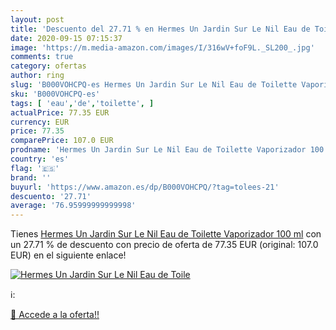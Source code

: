 ```yaml
---
layout: post
title: 'Descuento del 27.71 % en Hermes Un Jardin Sur Le Nil Eau de Toile'
date: 2020-09-15 07:15:37
image: 'https://m.media-amazon.com/images/I/316wV+foF9L._SL200_.jpg'
comments: true
category: ofertas
author: ring
slug: 'B000VOHCPQ-es Hermes Un Jardin Sur Le Nil Eau de Toilette Vaporizador...'
sku: 'B000VOHCPQ-es'
tags: [ 'eau','de','toilette', ]
actualPrice: 77.35 EUR
currency: EUR
price: 77.35
comparePrice: 107.0 EUR
prodname: 'Hermes Un Jardin Sur Le Nil Eau de Toilette Vaporizador 100 ml'
country: 'es'
flag: '🇪🇸'
brand: ''
buyurl: 'https://www.amazon.es/dp/B000VOHCPQ/?tag=tolees-21'
descuento: '27.71'
average: '76.95999999999998'
---
```


Tienes [Hermes Un Jardin Sur Le Nil Eau de Toilette Vaporizador 100 ml](https://www.amazon.es/dp/B000VOHCPQ/?tag=tolees-21) con un 27.71 % de descuento con precio de oferta de 77.35 EUR (original: 107.0 EUR) en el siguiente enlace!

[![Hermes Un Jardin Sur Le Nil Eau de Toile](https://m.media-amazon.com/images/I/316wV+foF9L._SL200_.jpg)](https://www.amazon.es/dp/B000VOHCPQ/?tag=tolees-21)

ℹ️:


[🛒 Accede a la oferta!!](https://www.amazon.es/dp/B000VOHCPQ/?tag=tolees-21)
